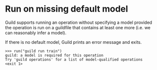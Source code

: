 # Run on missing default model

Guild supports running an operation without specifying a model
provided the operation is run on a guildfile that contains at least
one more (i.e. we can reasonably infer a model).

If there is no default model, Guild prints an error message and exits.

    >>> run("guild run train")
    guild: a model is required for this operation
    Try 'guild operations' for a list of model-qualified operations
    <exit 1>
